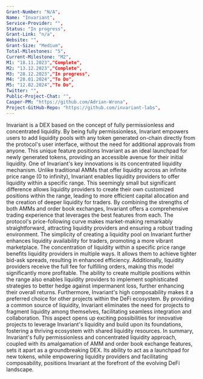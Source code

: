 ```yaml
---
Grant-Number: "N/A",
Name: "Invariant",
Service-Provider: "",
Status: "In progress",
Grant-Link: "n/a",
Website: "",
Grant-Size: "Medium",
Total-Milestones: "5",
Current-Milestone: "M2",
M1: "18.11.2023","Complete",
M2: "13.12.2023","Complete",
M3: "28.12.2023","In progress",
M4: "28.01.2024","To Do",
M5: "12.02.2024","To Do",
Twitter: "",
Public-Project-Chat: "",
Casper-PM: "https://github.com/Adrian-Wrona",
Project-GitHub-Repo: "https://github.com/invariant-labs",
---
```

<!--lang:en--> 
Invariant is a DEX based on the concept of fully permissionless and concentrated liquidity. By being fully permissionless, Invariant empowers users to add liquidity pools with any token generated on-chain directly from the protocol's user interface, without the need for additional approvals from anyone. This unique feature positions Invariant as an ideal launchpad for newly generated tokens, providing an accessible avenue for their initial liquidity.
One of Invariant's key innovations is its concentrated liquidity mechanism. Unlike traditional AMMs that offer liquidity across an infinite price range (0 to infinity), Invariant enables liquidity providers to offer liquidity within a specific range. This seemingly small but significant difference allows liquidity providers to create their own customized positions within the range, leading to more efficient capital allocation and the creation of deeper liquidity for traders.
By combining the strengths of both AMMs and order book exchanges, Invariant offers a comprehensive trading experience that leverages the best features from each. The protocol's price-following curve makes market-making remarkably straightforward, attracting liquidity providers and ensuring a robust trading environment. The simplicity of creating a liquidity pool on Invariant further enhances liquidity availability for traders, promoting a more vibrant marketplace.
The concentration of liquidity within a specific price range benefits liquidity providers in multiple ways. It allows them to achieve tighter bid-ask spreads, resulting in enhanced efficiency. Additionally, liquidity providers receive the full fee for fulfilling orders, making this model significantly more profitable. The ability to create multiple positions within the range also enables liquidity providers to implement sophisticated strategies to better hedge against impermanent loss, further enhancing their overall returns.
Furthermore, Invariant's high composability makes it a preferred choice for other projects within the DeFi ecosystem. By providing a common source of liquidity, Invariant eliminates the need for projects to fragment liquidity among themselves, facilitating seamless integration and collaboration. This aspect opens up exciting possibilities for innovative projects to leverage Invariant's liquidity and build upon its foundations, fostering a thriving ecosystem with shared liquidity resources.
In summary, Invariant's fully permissionless and concentrated liquidity approach, coupled with its amalgamation of AMM and order book exchange features, sets it apart as a groundbreaking DEX. Its ability to act as a launchpad for new tokens, while empowering liquidity providers and facilitating composability, positions Invariant at the forefront of the evolving DeFi landscape.


<!--lang:es--] 
<!--lang:de--] 
<!--lang:fr--] 
<!--lang:pl--] 
<!--lang:uk--] 
[!--lang:*-->  
